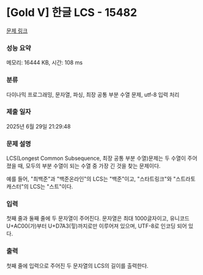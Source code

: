 # [Gold V] 한글 LCS - 15482 

[문제 링크](https://www.acmicpc.net/problem/15482) 

### 성능 요약

메모리: 16444 KB, 시간: 108 ms

### 분류

다이나믹 프로그래밍, 문자열, 파싱, 최장 공통 부분 수열 문제, utf-8 입력 처리

### 제출 일자

2025년 6월 29일 21:29:48

### 문제 설명

<p>LCS(Longest Common Subsequence, 최장 공통 부분 수열)문제는 두 수열이 주어졌을 때, 모두의 부분 수열이 되는 수열 중 가장 긴 것을 찾는 문제이다.</p>

<p>예를 들어, "최백준"과 "백준온라인"의 LCS는 "백준"이고, "스타트링크"와 "스트라토캐스터"의 LCS는 "스트"이다.</p>

### 입력 

 <p>첫째 줄과 둘째 줄에 두 문자열이 주어진다. 문자열은 최대 1000글자이고, 유니코드 U+AC00(가)부터 U+D7A3(힣)까지로만 이루어져 있으며, UTF-8로 인코딩 되어 있다.</p>

### 출력 

 <p>첫째 줄에 입력으로 주어진 두 문자열의 LCS의 길이를 출력한다.</p>

